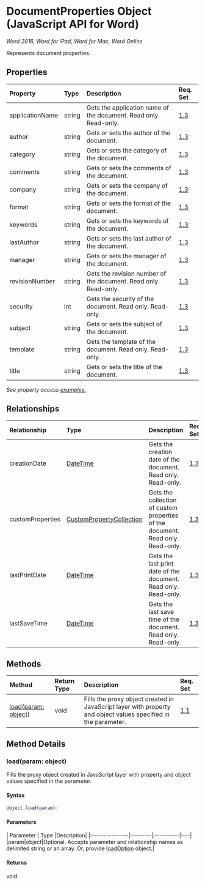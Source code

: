 # DocumentProperties Object (JavaScript API for Word)

_Word 2016, Word for iPad, Word for Mac, Word Online_

Represents document properties.

## Properties

| Property	   | Type	|Description| Req. Set|
|:---------------|:--------|:----------|:----|
|applicationName|string|Gets the application name of the document. Read only. Read-only.|[1.3](../requirement-sets/word-api-requirement.md)|
|author|string|Gets or sets the author of the document.|[1.3](../requirement-sets/word-api-requirement.md)|
|category|string|Gets or sets the category of the document.|[1.3](../requirement-sets/word-api-requirement.md)|
|comments|string|Gets or sets the comments of the document.|[1.3](../requirement-sets/word-api-requirement.md)|
|company|string|Gets or sets the company of the document.|[1.3](../requirement-sets/word-api-requirement.md)|
|format|string|Gets or sets the format of the document.|[1.3](../requirement-sets/word-api-requirement.md)|
|keywords|string|Gets or sets the keywords of the document.|[1.3](../requirement-sets/word-api-requirement.md)|
|lastAuthor|string|Gets or sets the last author of the document.|[1.3](../requirement-sets/word-api-requirement.md)|
|manager|string|Gets or sets the manager of the document.|[1.3](../requirement-sets/word-api-requirement.md)|
|revisionNumber|string|Gets the revision number of the document. Read only. Read-only.|[1.3](../requirement-sets/word-api-requirement.md)|
|security|int|Gets the security of the document. Read only. Read-only.|[1.3](../requirement-sets/word-api-requirement.md)|
|subject|string|Gets or sets the subject of the document.|[1.3](../requirement-sets/word-api-requirement.md)|
|template|string|Gets the template of the document. Read only. Read-only.|[1.3](../requirement-sets/word-api-requirement.md)|
|title|string|Gets or sets the title of the document.|[1.3](../requirement-sets/word-api-requirement.md)|

_See property access [examples.](#property-access-examples)_

## Relationships
| Relationship | Type	|Description| Req. Set|
|:---------------|:--------|:----------|:----|
|creationDate|[DateTime](datetime.md)|Gets the creation date of the document. Read only. Read-only.|[1.3](../requirement-sets/word-api-requirement.md)|
|customProperties|[CustomPropertyCollection](custompropertycollection.md)|Gets the collection of custom properties of the document. Read only. Read-only.|[1.3](../requirement-sets/word-api-requirement.md)|
|lastPrintDate|[DateTime](datetime.md)|Gets the last print date of the document. Read only. Read-only.|[1.3](../requirement-sets/word-api-requirement.md)|
|lastSaveTime|[DateTime](datetime.md)|Gets the last save time of the document. Read only. Read-only.|[1.3](../requirement-sets/word-api-requirement.md)|

## Methods

| Method		   | Return Type	|Description| Req. Set|
|:---------------|:--------|:----------|:----|
|[load(param: object)](#loadparam-object)|void|Fills the proxy object created in JavaScript layer with property and object values specified in the parameter.|[1.1](../requirement-sets/word-api-requirement.md)|

## Method Details


### load(param: object)
Fills the proxy object created in JavaScript layer with property and object values specified in the parameter.

#### Syntax
```js
object.load(param);
```

#### Parameters
| Parameter	   | Type	|Description|
|:---------------|:--------|:----------|:---|
|param|object|Optional. Accepts parameter and relationship names as delimited string or an array. Or, provide [loadOption](loadoption.md) object.|

#### Returns
void
